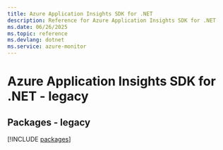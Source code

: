 ```yaml
---
title: Azure Application Insights SDK for .NET
description: Reference for Azure Application Insights SDK for .NET
ms.date: 06/26/2025
ms.topic: reference
ms.devlang: dotnet
ms.service: azure-monitor
---
```

# Azure Application Insights SDK for .NET - legacy
## Packages - legacy
[!INCLUDE [packages](application-insights-index.md)]